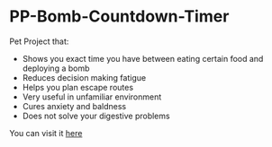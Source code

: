 # PP-Bomb-Countdown-Timer
Pet Project that:
- Shows you exact time you have between eating certain food and deploying a bomb
- Reduces decision making fatigue
- Helps you plan escape routes
- Very useful in unfamiliar environment
- Cures anxiety and baldness
- Does not solve your digestive problems

You can visit it [here](https://evglela.github.io/PP-Bomb-Countdown-Timer/)
